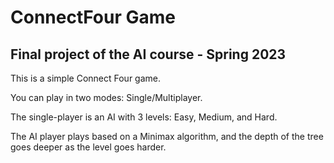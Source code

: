 # ConnectFour Game
## Final project of the AI course - Spring 2023

This is a simple Connect Four game.

You can play in two modes: Single/Multiplayer.

The single-player is an AI with 3 levels: Easy, Medium, and Hard.

The AI player plays based on a Minimax algorithm, and the depth of the tree goes deeper as the level goes harder.

